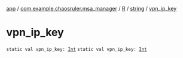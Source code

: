 [app](../../../index.md) / [com.example.chaosruler.msa_manager](../../index.md) / [R](../index.md) / [string](index.md) / [vpn_ip_key](.)

# vpn_ip_key

`static val vpn_ip_key: `[`Int`](https://kotlinlang.org/api/latest/jvm/stdlib/kotlin/-int/index.html)
`static val vpn_ip_key: `[`Int`](https://kotlinlang.org/api/latest/jvm/stdlib/kotlin/-int/index.html)